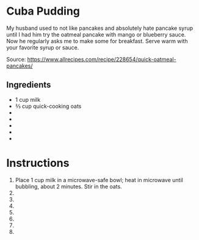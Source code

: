 # Cuba Pudding

My husband used to not like pancakes and absolutely hate pancake syrup until I had him try the oatmeal pancake with mango or blueberry sauce. Now he regularly asks me to make some for breakfast. Serve warm with your favorite syrup or sauce.

Source: https://www.allrecipes.com/recipe/228654/quick-oatmeal-pancakes/
## Ingredients

- 1 cup milk
- ⅔ cup quick-cooking oats
- 
- 
- 
- 
- 

# Instructions

1. Place 1 cup milk in a microwave-safe bowl; heat in microwave until bubbling, about 2 minutes. Stir in the oats.
2. 
3. 
4. 
5. 
6.
7.
8.
